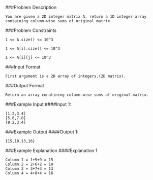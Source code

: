 ###Problem Description
```
You are given a 2D integer matrix A, return a 1D integer array containing column-wise sums of original matrix.
```



###Problem Constraints
```
1 <= A.size() <= 10^3

1 <= A[i].size() <= 10^3

1 <= A[i][j] <= 10^3
```


###Input Format
```
First argument is a 2D array of integers.(2D matrix).
```



###Output Format
```
Return an array conatining column-wise sums of original matrix.
```



###Example Input
####Input 1:

```
[1,2,3,4]
[5,6,7,8]
[9,2,3,4]
```

###Example Output
####Output 1:

```
{15,10,13,16}
```


###Example Explanation
####Explanation 1

```
Column 1 = 1+5+9 = 15
Column 2 = 2+6+2 = 10
Column 3 = 3+7+3 = 13
Column 4 = 4+8+4 = 16
```